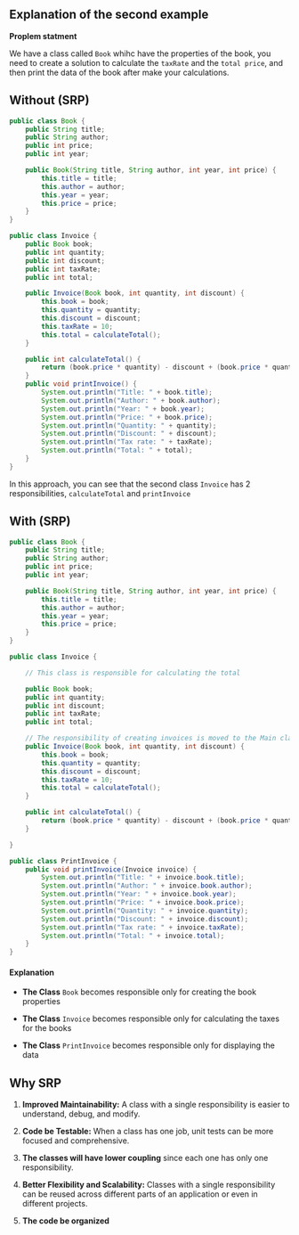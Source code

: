 ## Explanation of the second example

**Proplem statment**

We have a class called `Book` whihc have the properties of the book, you need to create a solution to calculate the `taxRate` and the `total price`, and then print the data of the book after make your calculations.

## Without (SRP)

```Java
public class Book {
    public String title;
    public String author;
    public int price;
    public int year;

    public Book(String title, String author, int year, int price) {
        this.title = title;
        this.author = author;
        this.year = year;
        this.price = price;
    }
}

public class Invoice {
    public Book book;
    public int quantity;
    public int discount;
    public int taxRate;
    public int total;

    public Invoice(Book book, int quantity, int discount) {
        this.book = book;
        this.quantity = quantity;
        this.discount = discount;
        this.taxRate = 10;
        this.total = calculateTotal();
    }

    public int calculateTotal() {
        return (book.price * quantity) - discount + (book.price * quantity * taxRate / 100);
    }
    public void printInvoice() {
        System.out.println("Title: " + book.title);
        System.out.println("Author: " + book.author);
        System.out.println("Year: " + book.year);
        System.out.println("Price: " + book.price);
        System.out.println("Quantity: " + quantity);
        System.out.println("Discount: " + discount);
        System.out.println("Tax rate: " + taxRate);
        System.out.println("Total: " + total);
    }
}
```

In this approach, you can see that the second class `Invoice` has 2 responsibilities, `calculateTotal` and `printInvoice`


## With (SRP)
```Java
public class Book {
    public String title;
    public String author;
    public int price;
    public int year;

    public Book(String title, String author, int year, int price) {
        this.title = title;
        this.author = author;
        this.year = year;
        this.price = price;
    }
}

public class Invoice {

    // This class is responsible for calculating the total

    public Book book;
    public int quantity;
    public int discount;
    public int taxRate;
    public int total;

    // The responsibility of creating invoices is moved to the Main class
    public Invoice(Book book, int quantity, int discount) {
        this.book = book;
        this.quantity = quantity;
        this.discount = discount;
        this.taxRate = 10;
        this.total = calculateTotal();
    }

    public int calculateTotal() {
        return (book.price * quantity) - discount + (book.price * quantity * taxRate / 100);
    }

}

public class PrintInvoice {
    public void printInvoice(Invoice invoice) {
        System.out.println("Title: " + invoice.book.title);
        System.out.println("Author: " + invoice.book.author);
        System.out.println("Year: " + invoice.book.year);
        System.out.println("Price: " + invoice.book.price);
        System.out.println("Quantity: " + invoice.quantity);
        System.out.println("Discount: " + invoice.discount);
        System.out.println("Tax rate: " + invoice.taxRate);
        System.out.println("Total: " + invoice.total);
    }
}
```

#### Explanation

* **The Class** `Book` becomes responsible only for creating the book properties

* **The Class** `Invoice` becomes responsible only for calculating the taxes for the books

* **The Class** `PrintInvoice` becomes responsible only for displaying the data


## Why SRP
1. **Improved Maintainability:**
    A class with a single responsibility is easier to understand, debug, and modify.

2. **Code be Testable:**
    When a class has one job, unit tests can be more focused and comprehensive.

3. **The classes will have lower coupling**
    since each one has only one responsibility.

4. **Better Flexibility and Scalability:**
    Classes with a single responsibility can be reused across different parts of an application or even in different projects.

5. **The code be organized** 
